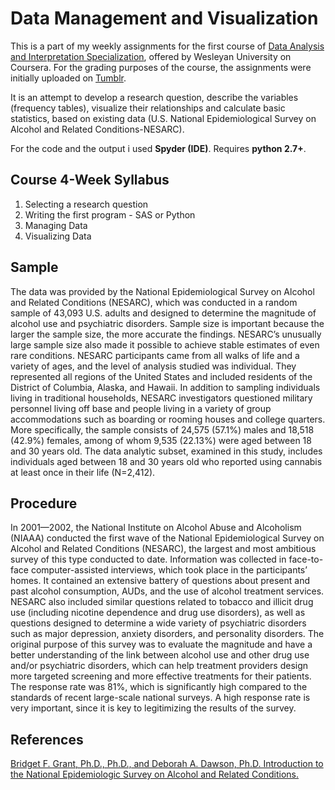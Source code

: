 # Data Management and Visualization
This is a part of my weekly assignments for the first course of [Data Analysis and Interpretation Specialization](https://www.coursera.org/specializations/data-analysis), offered by Wesleyan University on Coursera. For the grading purposes of the course, the assignments were initially uploaded on [Tumblr](https://gkontopas.tumblr.com/post/181986635677/assignmentweek-1-developing-a-research-question).

It is an attempt to develop a research question, describe the variables (frequency tables), visualize their relationships and calculate basic statistics, based on existing data (U.S. National Epidemiological Survey on Alcohol and Related Conditions-NESARC).

For the code and the output i used **Spyder (IDE)**. Requires **python 2.7+**.
## Course 4-Week Syllabus
1. Selecting a research question
2. Writing the first program - SAS or Python
3. Managing Data
4. Visualizing Data

## Sample
The data was provided by the National Epidemiological Survey on Alcohol and Related Conditions (NESARC), which was conducted in a random sample of 43,093 U.S. adults and designed to determine the magnitude of alcohol use and psychiatric disorders. Sample size is important because the larger the sample size, the more accurate the findings. NESARC’s unusually large sample size also made it possible to achieve stable estimates of even rare conditions. NESARC participants came from all walks of life and a variety of ages, and the level of analysis studied was individual. They represented all regions of the United States and included residents of the District of Columbia, Alaska, and Hawaii. In addition to sampling individuals living in traditional households, NESARC investigators questioned military personnel living off base and people living in a variety of group accommodations such as boarding or rooming houses and college quarters. More specifically, the sample consists of 24,575 (57.1%) males and 18,518 (42.9%) females, among of whom 9,535 (22.13%) were aged between 18 and 30 years old. The data analytic subset, examined in this study, includes individuals aged between 18 and 30 years old who reported using cannabis at least once in their life (N=2,412).

## Procedure
In 2001—2002, the National Institute on Alcohol Abuse and Alcoholism (NIAAA) conducted the first wave of the National Epidemiological Survey on Alcohol and Related Conditions (NESARC), the largest and most ambitious survey of this type conducted to date. Information was collected in face-to-face computer-assisted interviews, which took place in the participants’ homes. It contained an extensive battery of questions about present and past alcohol consumption, AUDs, and the use of alcohol treatment services. NESARC also included similar questions related to tobacco and illicit drug use (including nicotine dependence and drug use disorders), as well as questions designed to determine a wide variety of psychiatric disorders such as major depression, anxiety disorders, and personality disorders. The original purpose of this survey was to evaluate the magnitude and have a better understanding of the link between alcohol use and other drug use and/or psychiatric disorders, which can help treatment providers design more targeted screening and more effective treatments for their patients. The response rate was 81%, which is significantly high compared to the standards of recent large-scale national surveys. A high response rate is very important, since it is key to legitimizing the results of the survey.

## References
[Bridget F. Grant, Ph.D., Ph.D., and Deborah A. Dawson, Ph.D. Introduction to the National Epidemiologic Survey on Alcohol and Related Conditions.](https://pubs.niaaa.nih.gov/publications/arh29-2/74-78.pdf)
